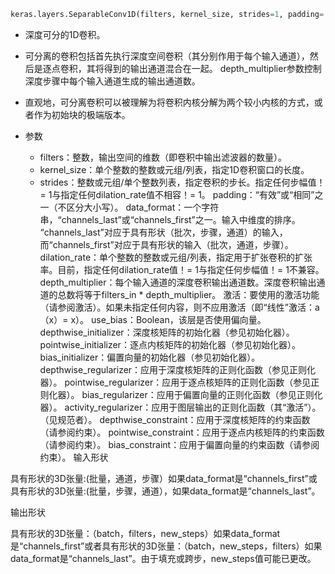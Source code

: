 ```python
keras.layers.SeparableConv1D(filters, kernel_size, strides=1, padding='valid', data_format='channels_last', dilation_rate=1, depth_multiplier=1, activation=None, use_bias=True, depthwise_initializer='glorot_uniform', pointwise_initializer='glorot_uniform', bias_initializer='zeros', depthwise_regularizer=None, pointwise_regularizer=None, bias_regularizer=None, activity_regularizer=None, depthwise_constraint=None, pointwise_constraint=None, bias_constraint=None)
```

* 深度可分的1D卷积。

* 可分离的卷积包括首先执行深度空间卷积（其分别作用于每个输入通道），然后是逐点卷积，其将得到的输出通道混合在一起。 depth_multiplier参数控制深度步骤中每个输入通道生成的输出通道数。

* 直观地，可分离卷积可以被理解为将卷积内核分解为两个较小内核的方式，或者作为初始块的极端版本。

* 参数
  * filters：整数，输出空间的维数（即卷积中输出滤波器的数量）。
  * kernel_size：单个整数的整数或元组/列表，指定1D卷积窗口的长度。
  * strides：整数或元组/单个整数列表，指定卷积的步长。指定任何步幅值！= 1与指定任何dilation_rate值不相容！= 1。
    padding：“有效”或“相同”之一（不区分大小写）。
    data_format：一个字符串，“channels_last”或“channels_first”之一。输入中维度的排序。 “channels_last”对应于具有形状（批次，步骤，通道）的输入，而“channels_first”对应于具有形状的输入（批次，通道，步骤）。
    dilation_rate：单个整数的整数或元组/列表，指定用于扩张卷积的扩张率。目前，指定任何dilation_rate值！= 1与指定任何步幅值！= 1不兼容。
    depth_multiplier：每个输入通道的深度卷积输出通道数。深度卷积输出通道的总数将等于filters_in * depth_multiplier。
    激活：要使用的激活功能（请参阅激活）。如果未指定任何内容，则不应用激活（即“线性”激活：a（x）= x）。
    use_bias：Boolean，该层是否使用偏向量。
    depthwise_initializer：深度核矩阵的初始化器（参见初始化器）。
    pointwise_initializer：逐点内核矩阵的初始化器（参见初始化器）。
    bias_initializer：偏置向量的初始化器（参见初始化器）。
    depthwise_regularizer：应用于深度核矩阵的正则化函数（参见正则化器）。
    pointwise_regularizer：应用于逐点核矩阵的正则化函数（参见正则化器）。
    bias_regularizer：应用于偏置向量的正则化函数（参见正则化器）。
    activity_regularizer：应用于图层输出的正则化函数（其“激活”）。 （见规范者）。
    depthwise_constraint：应用于深度核矩阵的约束函数（请参阅约束）。
    pointwise_constraint：应用于逐点内核矩阵的约束函数（请参阅约束）。
    bias_constraint：应用于偏置向量的约束函数（请参阅约束）。
    输入形状

具有形状的3D张量:(批量，通道，步骤）如果data_format是“channels_first”或具有形状的3D张量:(批量，步骤，通道），如果data_format是“channels_last”。

输出形状

具有形状的3D张量：（batch，filters，new_steps）如果data_format是“channels_first”或者具有形状的3D张量：（batch，new_steps，filters）如果data_format是“channels_last”。由于填充或跨步，new_steps值可能已更改。